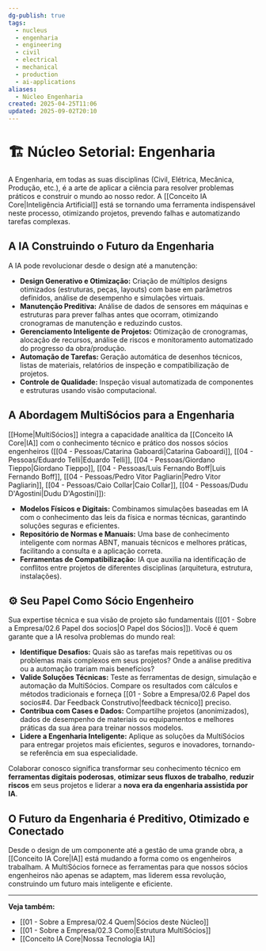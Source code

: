 ```yaml
---
dg-publish: true
tags:
  - nucleus
  - engenharia
  - engineering
  - civil
  - electrical
  - mechanical
  - production
  - ai-applications
aliases:
  - Núcleo Engenharia
created: 2025-04-25T11:06
updated: 2025-09-02T20:10
---
```


# 🏗️ Núcleo Setorial: Engenharia

A Engenharia, em todas as suas disciplinas (Civil, Elétrica, Mecânica, Produção, etc.), é a arte de aplicar a ciência para resolver problemas práticos e construir o mundo ao nosso redor. A [[Conceito IA Core\|Inteligência Artificial]] está se tornando uma ferramenta indispensável neste processo, otimizando projetos, prevendo falhas e automatizando tarefas complexas.

## A IA Construindo o Futuro da Engenharia

A IA pode revolucionar desde o design até a manutenção:

*   **Design Generativo e Otimização:** Criação de múltiplos designs otimizados (estruturas, peças, layouts) com base em parâmetros definidos, análise de desempenho e simulações virtuais.
*   **Manutenção Preditiva:** Análise de dados de sensores em máquinas e estruturas para prever falhas antes que ocorram, otimizando cronogramas de manutenção e reduzindo custos.
*   **Gerenciamento Inteligente de Projetos:** Otimização de cronogramas, alocação de recursos, análise de riscos e monitoramento automatizado do progresso da obra/produção.
*   **Automação de Tarefas:** Geração automática de desenhos técnicos, listas de materiais, relatórios de inspeção e compatibilização de projetos.
*   **Controle de Qualidade:** Inspeção visual automatizada de componentes e estruturas usando visão computacional.

## A Abordagem MultiSócios para a Engenharia

[[Home\|MultiSócios]] integra a capacidade analítica da [[Conceito IA Core\|IA]] com o conhecimento técnico e prático dos nossos sócios engenheiros ([[04 - Pessoas/Catarina Gaboardi\|Catarina Gaboardi]], [[04 - Pessoas/Eduardo Telli\|Eduardo Telli]], [[04 - Pessoas/Giordano Tieppo\|Giordano Tieppo]], [[04 - Pessoas/Luis Fernando Boff\|Luis Fernando Boff]], [[04 - Pessoas/Pedro Vitor Pagliarin\|Pedro Vitor Pagliarin]], [[04 - Pessoas/Caio Collar\|Caio Collar]], [[04 - Pessoas/Dudu D'Agostini\|Dudu D'Agostini]]):

*   **Modelos Físicos e Digitais:** Combinamos simulações baseadas em IA com o conhecimento das leis da física e normas técnicas, garantindo soluções seguras e eficientes.
*   **Repositório de Normas e Manuais:** Uma base de conhecimento inteligente com normas ABNT, manuais técnicos e melhores práticas, facilitando a consulta e a aplicação correta.
*   **Ferramentas de Compatibilização:** IA que auxilia na identificação de conflitos entre projetos de diferentes disciplinas (arquitetura, estrutura, instalações).

## ⚙️ Seu Papel Como Sócio Engenheiro

Sua expertise técnica e sua visão de projeto são fundamentais ([[01 - Sobre a Empresa/02.6 Papel dos socios\|O Papel dos Sócios]]). Você é quem garante que a IA resolva problemas do mundo real:

*   **Identifique Desafios:** Quais são as tarefas mais repetitivas ou os problemas mais complexos em seus projetos? Onde a análise preditiva ou a automação trariam mais benefícios?
*   **Valide Soluções Técnicas:** Teste as ferramentas de design, simulação e automação da MultiSócios. Compare os resultados com cálculos e métodos tradicionais e forneça [[01 - Sobre a Empresa/02.6 Papel dos socios#4. Dar Feedback Construtivo\|feedback técnico]] preciso.
*   **Contribua com Cases e Dados:** Compartilhe projetos (anonimizados), dados de desempenho de materiais ou equipamentos e melhores práticas da sua área para treinar nossos modelos.
*   **Lidere a Engenharia Inteligente:** Aplique as soluções da MultiSócios para entregar projetos mais eficientes, seguros e inovadores, tornando-se referência em sua especialidade.

Colaborar conosco significa transformar seu conhecimento técnico em **ferramentas digitais poderosas**, **otimizar seus fluxos de trabalho**, **reduzir riscos** em seus projetos e liderar a **nova era da engenharia assistida por IA**.

## O Futuro da Engenharia é Preditivo, Otimizado e Conectado

Desde o design de um componente até a gestão de uma grande obra, a [[Conceito IA Core\|IA]] está mudando a forma como os engenheiros trabalham. A MultiSócios fornece as ferramentas para que nossos sócios engenheiros não apenas se adaptem, mas liderem essa revolução, construindo um futuro mais inteligente e eficiente.

---
**Veja também:**
*   [[01 - Sobre a Empresa/02.4 Quem\|Sócios deste Núcleo]]
*   [[01 - Sobre a Empresa/02.3 Como\|Estrutura MultiSócios]]
*   [[Conceito IA Core\|Nossa Tecnologia IA]]
